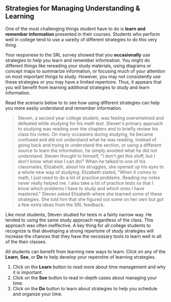 ## Strategies for Managing Understanding & Learning

One of the most challenging things student have to do is **learn and remember information** presented in their courses. Students who perform well in college tend to use a vareity of different strategies to do this very thing. 

Your responese to the SRL survey showed that you **occasionally** use strategies to help you learn and remember information. You might do different things like rereading your study materials, using diagrams or concept maps to summarize information, or focusing much of your attention on most important things to study. However, you may not consistently use these strategies or you may have a limited repertoire. Thus, it appears that you will benefit from learning additional strategies to study and learn information.

Read the scenario below to to see how using different strategies can help you more easily understand and remember information.

> Steven, a second year college student, was feeling overwhelmed and defeated while studying for his math test. Steven's primary approach to studying was reading over the chapters and to briefly review his class his notes. On many occasions during studying, he became confused and did not understand what he was reading. Instead of going back and trying to understand the section, or using a different source to learn the information, he simply avoided what he did not understand. Steven thought to himself, "I don't get this stuff, but I don't know what else I can do!" When he talked to one of his classmates, Elizabeth, about his struggles, she opened up his eyes to a whole new way of studying. Elizabeth stated, "When it comes to math, I just need to do a lot of practice problems. Reading my notes never really helped me. I also take a lot of practice tests so that I know which problems I have to study and which ones I have mastered." Steven asked Elizabeth where she learned some of these strategies. She told him that she figured out some on her own but got a few extra ideas from the SRL feedback.

Like most students, Steven studied for tests in a fairly narrow way. He tended to using the same study approach regardless of the class. This approach was often ineffective. A key thing for all college students to recognize is that developing a strong repertoire of study strategies will increase the chances that they have the necessary tools to learn well in all of the their classes.

All students can benefit from learning new ways to learn. Click on any of the **Learn**, **See**, or **Do** to help develop your reperotire of learning strategies. 

1. Click on the **Learn** button to read more about time management and why it is important.
2. Click on the **See** button to read in-depth cases about managing your time. 
3. Click on the **Do** button to learn about strategies to help you schedule and organize your time.





